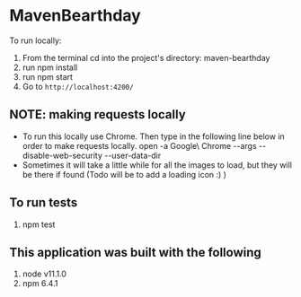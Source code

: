 # MavenBearthday
To run locally: 
1. From the terminal cd into the project's directory: maven-bearthday
2. run npm install
3. run npm start 
4. Go to `http://localhost:4200/`

## NOTE: making requests locally
- To run this locally use Chrome. Then type in the following line below in order to make requests locally.
open -a Google\ Chrome --args --disable-web-security --user-data-dir
- Sometimes it will take a little while for all the images to load, but they will be there if found (Todo will be to add a loading icon :) ) 

## To run tests 
1. npm test 

## This application was built with the following
1. node v11.1.0 
2. npm 6.4.1

